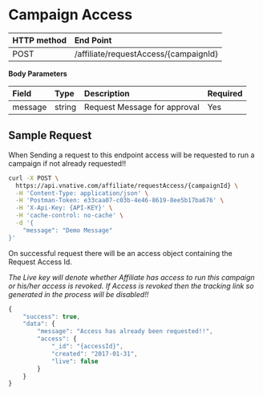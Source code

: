 # Campaign Access

| **HTTP method** | **End Point** |
| :--- | :--- |
| POST | /affiliate/requestAccess/{campaignId} |

**Body Parameters**

| Field | Type | Description | Required |
| :--- | :--- | :--- | :--- |
| message | string | Request Message for approval | Yes |

## **Sample Request**

When Sending a request to this endpoint access will be requested to run a campaign if not already requested!!

```bash
curl -X POST \
  https://api.vnative.com/affiliate/requestAccess/{campaignId} \
  -H 'Content-Type: application/json' \
  -H 'Postman-Token: e33caa07-c03b-4e46-8619-8ee5b17ba676' \
  -H 'X-Api-Key: {API-KEY}' \
  -H 'cache-control: no-cache' \
  -d '{
	"message": "Demo Message"
}'
```

On successful request there will be an access object containing the Request Access Id.

_The Live key will denote whether Affiliate has access to run this campaign or his/her access is revoked. If Access is revoked then the tracking link so generated in the process will be disabled!!_

```javascript
{
    "success": true,
    "data": {
        "message": "Access has already been requested!!",
        "access": {
            "_id": "{accessId}",
            "created": "2017-01-31",
            "live": false
        }
    }
}
```

